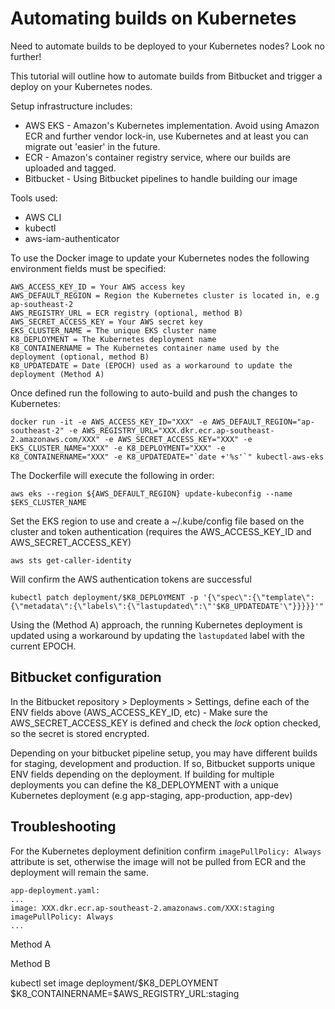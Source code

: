 # Automating builds on Kubernetes

Need to automate builds to be deployed to your Kubernetes nodes? Look no further!

This tutorial will outline how to automate builds from Bitbucket and trigger a deploy on your Kubernetes nodes.

Setup infrastructure includes:

- AWS EKS - Amazon's Kubernetes implementation. Avoid using Amazon ECR and further vendor lock-in, use Kubernetes and at least you can migrate out 'easier' in the future.
- ECR - Amazon's container registry service, where our builds are uploaded and tagged.
- Bitbucket - Using Bitbucket pipelines to handle building our image

Tools used:

- AWS CLI
- kubectl
- aws-iam-authenticator

To use the Docker image to update your Kubernetes nodes the following environment fields must be specified:

```
AWS_ACCESS_KEY_ID = Your AWS access key
AWS_DEFAULT_REGION = Region the Kubernetes cluster is located in, e.g ap-southeast-2
AWS_REGISTRY_URL = ECR registry (optional, method B)
AWS_SECRET_ACCESS_KEY = Your AWS secret key
EKS_CLUSTER_NAME = The unique EKS cluster name
K8_DEPLOYMENT = The Kubernetes deployment name
K8_CONTAINERNAME = The Kubernetes container name used by the deployment (optional, method B)
K8_UPDATEDATE = Date (EPOCH) used as a workaround to update the deployment (Method A)
```

Once defined run the following to auto-build and push the changes to Kubernetes:

```
docker run -it -e AWS_ACCESS_KEY_ID="XXX" -e AWS_DEFAULT_REGION="ap-southeast-2" -e AWS_REGISTRY_URL="XXX.dkr.ecr.ap-southeast-2.amazonaws.com/XXX" -e AWS_SECRET_ACCESS_KEY="XXX" -e EKS_CLUSTER_NAME="XXX" -e K8_DEPLOYMENT="XXX" -e K8_CONTAINERNAME="XXX" -e K8_UPDATEDATE="`date +'%s'`" kubectl-aws-eks
```

The Dockerfile will execute the following in order:

```
aws eks --region ${AWS_DEFAULT_REGION} update-kubeconfig --name $EKS_CLUSTER_NAME
```

Set the EKS region to use and create a ~/.kube/config file based on the cluster and token authentication (requires the AWS_ACCESS_KEY_ID and AWS_SECRET_ACCESS_KEY)

```
aws sts get-caller-identity
```

Will confirm the AWS authentication tokens are successful

```
kubectl patch deployment/$K8_DEPLOYMENT -p '{\"spec\":{\"template\":{\"metadata\":{\"labels\":{\"lastupdated\":\"'$K8_UPDATEDATE'\"}}}}}'"
```

Using the (Method A) approach, the running Kubernetes deployment is updated using a workaround by updating the `lastupdated` label with the current EPOCH.

## Bitbucket configuration

In the Bitbucket repository > Deployments > Settings, define each of the ENV fields above (AWS_ACCESS_KEY_ID, etc) - Make sure the AWS_SECRET_ACCESS_KEY is defined and check the _lock_ option checked, so the secret is stored encrypted.

Depending on your bitbucket pipeline setup, you may have different builds for staging, development and production. If so, Bitbucket supports unique ENV fields depending on the deployment. If building for multiple deployments you can define the K8_DEPLOYMENT with a unique Kubernetes deployment (e.g app-staging, app-production, app-dev)

## Troubleshooting

For the Kubernetes deployment definition confirm `imagePullPolicy: Always` attribute is set, otherwise the image will not be pulled from ECR and the deployment will remain the same.

```
app-deployment.yaml:
...
image: XXX.dkr.ecr.ap-southeast-2.amazonaws.com/XXX:staging
imagePullPolicy: Always
...
```

Method A

Method B

kubectl set image deployment/$K8_DEPLOYMENT $K8_CONTAINERNAME=\$AWS_REGISTRY_URL:staging
